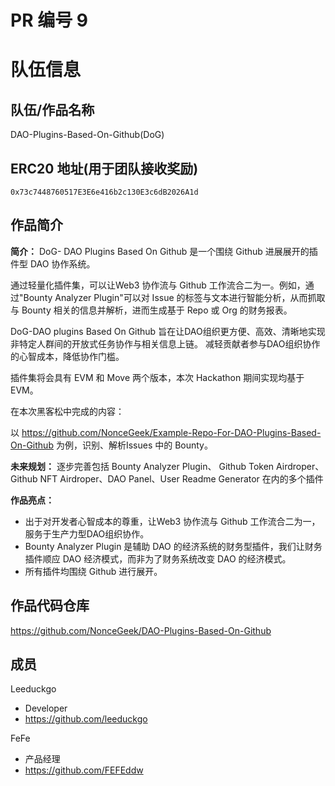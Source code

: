 # PR 编号 9

# 队伍信息

## 队伍/作品名称

DAO-Plugins-Based-On-Github(DoG)

## ERC20 地址(用于团队接收奖励)

`0x73c7448760517E3E6e416b2c130E3c6dB2026A1d`

## 作品简介

**简介：**
DoG- DAO Plugins Based On Github 是一个围绕 Github 进展展开的插件型 DAO 协作系统。

通过轻量化插件集，可以让Web3 协作流与 Github 工作流合二为一。例如，通过"Bounty Analyzer Plugin"可以对 Issue 的标签与文本进行智能分析，从而抓取与 Bounty 相关的信息并解析，进而生成基于 Repo 或 Org 的财务报表。

DoG-DAO plugins Based On Github 旨在让DAO组织更方便、高效、清晰地实现非特定人群间的开放式任务协作与相关信息上链。
减轻贡献者参与DAO组织协作的心智成本，降低协作门槛。

插件集将会具有 EVM 和 Move 两个版本，本次 Hackathon 期间实现均基于 EVM。

在本次黑客松中完成的内容：

以 https://github.com/NonceGeek/Example-Repo-For-DAO-Plugins-Based-On-Github 为例，识别、解析Issues 中的 Bounty。

**未来规划：**
逐步完善包括 Bounty Analyzer Plugin、 Github Token Airdroper、Github NFT Airdroper、DAO Panel、User Readme Generator 在内的多个插件

**作品亮点：**

* 出于对开发者心智成本的尊重，让Web3 协作流与 Github 工作流合二为一，服务于生产力型DAO组织协作。
* Bounty Analyzer Plugin 是辅助 DAO 的经济系统的财务型插件，我们让财务插件顺应 DAO 经济模式，而非为了财务系统改变 DAO 的经济模式。
* 所有插件均围绕 Github 进行展开。

## 作品代码仓库

https://github.com/NonceGeek/DAO-Plugins-Based-On-Github

## 成员

Leeduckgo

- Developer
- https://github.com/leeduckgo

FeFe

- 产品经理
- https://github.com/FEFEddw
